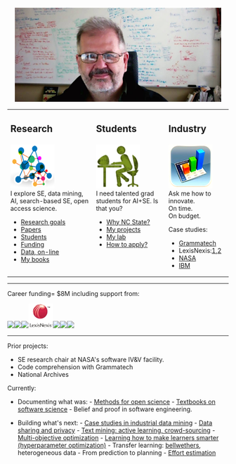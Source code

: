 <center>

<a href="img/bigtim.jpg"><img src="img/bigtim.jpg" width=470></a>

</center>

<table  class=paddingBetweenCols>


<tr><td>
<h2> Research </h2>
</td><td>
<h2> Students</h2>
</td><td>
<h2>Industry</h2>
</td></tr>

<tr><td valign=top>

<img width=100 height=100 src="img/research2.png">
<br>
I explore SE, data mining, AI, search-based SE, open access science.
<ul>
<li> <a href="goals.html">Research goals</a></li>
<li> <a href="https://scholar.google.com/citations?user=7htTUTgmLtUC&hl=en&oi=ao">Papers</a></li>
<li> <a href="https://docs.google.com/spreadsheets/d/1oWGEfEdt4aXZ_chBLTzw2RkKhGTKIKReetkcb8Zo2F4">Students</a></li>
<li> <a href="https://docs.google.com/spreadsheets/d/1Y5YrD3WkZlee7LLXLN5m9vvMPL2qBU-vruHpRr77dqg/edit#gid=676744746">Funding</a></li>
<li> <a href="http://openscience.us/repo">Data, on-line</a></li>
<li> <a href="books.html">My books</a></li>
</ul>

</td><td valign=top>
<img width=100 height=100 src="img/students.png">
<br>I need talented grad students for AI+SE. 
 Is that you?

<ul>
<li> <a href="https://www.youtube.com/watch?v=LRoI-Rw4GBY">Why NC State?</a>
<li> <a href="http://ai4se.net/projects">My projects</a>
<li> <a href="http://ai4se.net">My lab</a>
<li> <a href="application.html">How to apply?</a>
</ul>
</td><td valign=top>
<img width=100 src="img/industry.png">
<br>Ask me how to innovate. <br>On time.<br> On budget.
<p>Case studies:
<ul>
<li><a href="https://www.sbir.gov/sbirsearch/detail/4945">Grammatech</a></li>
<li>LexisNexis:<a href="http://www.slideshare.net/slideshow/embed_code/key/f8etbZ448ukfOs">1</a>,<a href="pdf/Best_Practice_SE_text_mining.pdf">2<a> </li>
<li><a href="http://www.slideshare.net/timmenzies/172529main-ken-andtimsoftwareassuranceresearchatwestvirginia?qid=4ddfaa48-dea3-4397-800b-74170c2722da&v=&b=&from_search=4">NASA</a></li>
<li><a href="https://github.com/timm/16/blob/master/matt.pdf">IBM</a></li>
</ul></p>
</td></tr>

</table>

<hr>

Career funding= $8M including support from:

<img height=56 src="https://media.glassdoor.com/sqls/263980/grammatech-squarelogo.png"><img
height=60   src="https://pbs.twimg.com/profile_images/471652076645126144/Lds3l2C3_normal.jpeg"><img
height=56 src="https://65.media.tumblr.com/avatar_fd969ad68e5a_128.png"><img
height=56 src="img/ln.png"><img
height=56 src="https://pbs.twimg.com/profile_images/67630775/button_meatball_normal.png"><img
height=56 src="http://www.nij.gov/PublishingImages/nij-logo-sak-page.jpg"><img
height=56 src="https://www.unavco.org/lib/images/Footer-NSF-logo.png">

<hr>


Prior projects:

- SE research chair at NASA's software IV&V facility.
- Code comprehension with Grammatech
- National Archives


Currently:

- Documenting what was:
       - <a href="http://openscience.us/repo">Methods for open science</a>
       - <a href="books.html">Textbooks on software science</a>
       - Belief and proof in software engineering.

- Building what's next:
       - <a href="http://tiny.cc/factorg">Case studies in industrial data mining</a>
       - <a href="http://menzies.us/pdf/15lace2.pdf">Data sharing and privacy</a>
       -  <a href="https://docs.google.com/presentation/d/145_yPZnx65Z-TOW3_Y9HcLqbEm39QZD1oZMksI8FqW4/edit#slide=id.gc6f980f91_0_29">Text mining: active learning, crowd-sourcing</a>
       - <a href="http://www.slideshare.net/timmenzies/gale-geometric-active-learning-for-searchbased-software-engineering">Multi-objective optimization</a>
       - <a href="https://raw.githubusercontent.com/timm/timm.github.io/master/pdf/16tunelearner.pdf">Learning how to make learners smarter (hyperparameter optimization)</a>
       - Transfer learning: <a href="http://dl.acm.org/citation.cfm?id=2970339">bellwethers</a>, heterogeneous data
       - From prediction to planning
       - <a href="http://arxiv.org/pdf/1609.00489">Effort estimation</a>



